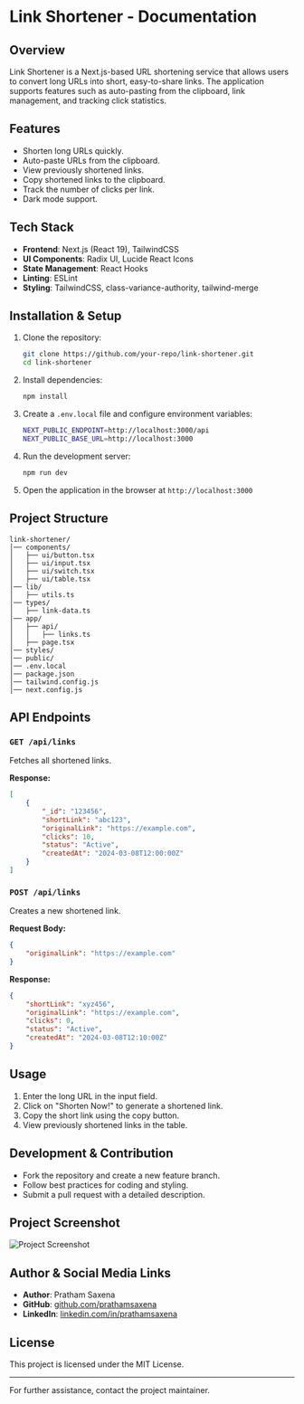 # Link Shortener - Documentation

## Overview

Link Shortener is a Next.js-based URL shortening service that allows users to convert long URLs into short, easy-to-share links. The application supports features such as auto-pasting from the clipboard, link management, and tracking click statistics.

## Features

-   Shorten long URLs quickly.
-   Auto-paste URLs from the clipboard.
-   View previously shortened links.
-   Copy shortened links to the clipboard.
-   Track the number of clicks per link.
-   Dark mode support.

## Tech Stack

-   **Frontend**: Next.js (React 19), TailwindCSS
-   **UI Components**: Radix UI, Lucide React Icons
-   **State Management**: React Hooks
-   **Linting**: ESLint
-   **Styling**: TailwindCSS, class-variance-authority, tailwind-merge

## Installation & Setup

1. Clone the repository:
    ```sh
    git clone https://github.com/your-repo/link-shortener.git
    cd link-shortener
    ```
2. Install dependencies:
    ```sh
    npm install
    ```
3. Create a `.env.local` file and configure environment variables:
    ```sh
    NEXT_PUBLIC_ENDPOINT=http://localhost:3000/api
    NEXT_PUBLIC_BASE_URL=http://localhost:3000
    ```
4. Run the development server:
    ```sh
    npm run dev
    ```
5. Open the application in the browser at `http://localhost:3000`

## Project Structure

```
link-shortener/
│── components/
│   ├── ui/button.tsx
│   ├── ui/input.tsx
│   ├── ui/switch.tsx
│   ├── ui/table.tsx
│── lib/
│   ├── utils.ts
│── types/
│   ├── link-data.ts
│── app/
│   ├── api/
│   │   ├── links.ts
│   ├── page.tsx
│── styles/
│── public/
│── .env.local
│── package.json
│── tailwind.config.js
│── next.config.js
```

## API Endpoints

### `GET /api/links`

Fetches all shortened links.

**Response:**

```json
[
    {
        "_id": "123456",
        "shortLink": "abc123",
        "originalLink": "https://example.com",
        "clicks": 10,
        "status": "Active",
        "createdAt": "2024-03-08T12:00:00Z"
    }
]
```

### `POST /api/links`

Creates a new shortened link.

**Request Body:**

```json
{
    "originalLink": "https://example.com"
}
```

**Response:**

```json
{
    "shortLink": "xyz456",
    "originalLink": "https://example.com",
    "clicks": 0,
    "status": "Active",
    "createdAt": "2024-03-08T12:10:00Z"
}
```

## Usage

1. Enter the long URL in the input field.
2. Click on "Shorten Now!" to generate a shortened link.
3. Copy the short link using the copy button.
4. View previously shortened links in the table.

## Development & Contribution

-   Fork the repository and create a new feature branch.
-   Follow best practices for coding and styling.
-   Submit a pull request with a detailed description.

## Project Screenshot

![Project Screenshot](https://your-screenshot-link.com)

## Author & Social Media Links

-   **Author**: Pratham Saxena
-   **GitHub**: [github.com/prathamsaxena](https://github.com/prathamsaxen)
-   **LinkedIn**: [linkedin.com/in/prathamsaxena](https://www.linkedin.com/in/prathamsaxena)

## License

This project is licensed under the MIT License.

---

For further assistance, contact the project maintainer.
